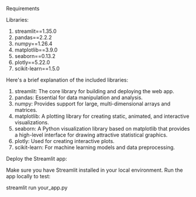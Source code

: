 Requirements

Libraries:

1. streamlit==1.35.0
2. pandas==2.2.2
3. numpy==1.26.4
4. matplotlib==3.9.0
5. seaborn==0.13.2
6. plotly==5.22.0
7. scikit-learn==1.5.0

Here's a brief explanation of the included libraries:

1. streamlit: The core library for building and deploying the web app.
2. pandas: Essential for data manipulation and analysis.
3. numpy: Provides support for large, multi-dimensional arrays and matrices.
4. matplotlib: A plotting library for creating static, animated, and interactive visualizations.
5. seaborn: A Python visualization library based on matplotlib that provides a high-level interface for drawing attractive statistical graphics.
6. plotly: Used for creating interactive plots.
7. scikit-learn: For machine learning models and data preprocessing.

Deploy the Streamlit app:

Make sure you have Streamlit installed in your local environment.
Run the app locally to test:

streamlit run your_app.py

